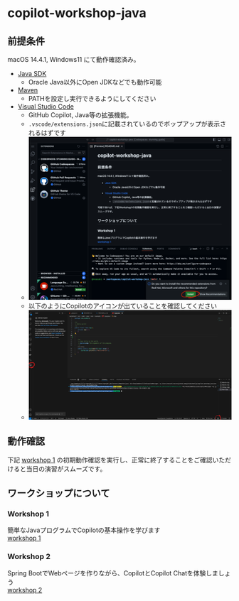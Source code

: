 # copilot-workshop-java

## 前提条件
macOS 14.4.1, Windows11 にて動作確認済み。

- [Java SDK](https://www.oracle.com/java/technologies/javase-downloads.html)
  - Oracle Java以外にOpen JDKなどでも動作可能
- [Maven](https://maven.apache.org/)
  - PATHを設定し実行できるようにしてください
- [Visual Studio Code](https://code.visualstudio.com/download)
  - GitHub Copilot, Java等の拡張機能。
  - `.vscode/extensions.json`に記載されているのでポップアップが表示されるはずです
  - ![](./img/README_2024-04-09-15-56-49.png)
  - 以下のようにCopilotのアイコンが出ていることを確認してください
  - ![](./img/README_2024-04-10-09-50-48.png)

## 動作確認
下記 [workshop 1](workshop1/README.ja.md) の初期動作確認を実行し、正常に終了することをご確認いただけると当日の演習がスムーズです。

## ワークショップについて
### Workshop 1
簡単なJavaプログラムでCopilotの基本操作を学びます<br>
[workshop 1](workshop1/README.ja.md)

### Workshop 2
Spring BootでWebページを作りながら、CopilotとCopilot Chatを体験しましょう<br>
[workshop 2](workshop2/README.ja.md)

